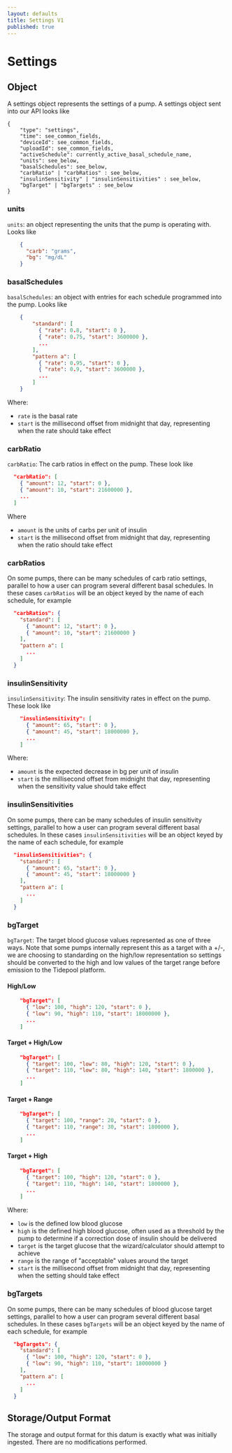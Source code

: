 ```yaml
---
layout: defaults
title: Settings V1
published: true
---
```

# Settings

## Object
A settings object represents the settings of a pump.  A settings object sent into our API looks like

~~~
{
    "type": "settings",
    "time": see_common_fields,
    "deviceId": see_common_fields,
    "uploadId": see_common_fields,
    "activeSchedule": currently_active_basal_schedule_name,
    "units": see_below,
    "basalSchedules": see_below,
    "carbRatio" | "carbRatios" : see_below,
    "insulinSensitivity" | "insulinSensitivities" : see_below,
    "bgTarget" | "bgTargets" : see_below
}
~~~

### units

`units`: an object representing the units that the pump is operating with.  Looks like

~~~json
    {
      "carb": "grams",
      "bg": "mg/dL"
    }
~~~

### basalSchedules

`basalSchedules`: an object with entries for each schedule programmed into the pump.  Looks like

~~~json
    {
        "standard": [
          { "rate": 0.8, "start": 0 },
          { "rate": 0.75, "start": 3600000 },
          ...
        ],
        "pattern a": [
          { "rate": 0.95, "start": 0 },
          { "rate": 0.9, "start": 3600000 },
          ...
        ]
    }
~~~

Where:

* `rate` is the basal rate
* `start` is the millisecond offset from midnight that day, representing when the rate should take effect

### carbRatio

`carbRatio`: The carb ratios in effect on the pump.  These look like

~~~json
  "carbRatio": [
    { "amount": 12, "start": 0 },
    { "amount": 10, "start": 21600000 },
    ...
  ]
~~~

Where
* `amount` is the units of carbs per unit of insulin
* `start` is the millisecond offset from midnight that day, representing when the ratio should take effect

### carbRatios

On some pumps, there can be many schedules of carb ratio settings, parallel to how a user can program several different basal schedules. In these cases `carbRatios` will be an object keyed by the name of each schedule, for example

~~~json
  "carbRatios": {
    "standard": [
      { "amount": 12, "start": 0 },
      { "amount": 10, "start": 21600000 }
    ],
    "pattern a": [
      ...
    ]
  }
~~~

### insulinSensitivity

`insulinSensitivity`: The insulin sensitivity rates in effect on the pump.  These look like

~~~json
    "insulinSensitivity": [
      { "amount": 65, "start": 0 },
      { "amount": 45, "start": 18000000 },
      ...
    ]
~~~

Where:

* `amount` is the expected decrease in bg per unit of insulin
* `start` is the millisecond offset from midnight that day, representing when the sensitivity value should take effect

### insulinSensitivities

On some pumps, there can be many schedules of insulin sensitivity settings, parallel to how a user can program several different basal schedules. In these cases `insulinSensitivities` will be an object keyed by the name of each schedule, for example

~~~json
  "insulinSensitivities": {
    "standard": [
      { "amount": 65, "start": 0 },
      { "amount": 45, "start": 18000000 }
    ],
    "pattern a": [
      ...
    ]
  }
~~~

### bgTarget

`bgTarget`: The target blood glucose values represented as one of three ways.  Note that some pumps internally represent this as a target with a +/-, we are choosing to standarding on the high/low representation so settings should be converted to the high and low values of the target range before emission to the Tidepool platform.

#### High/Low
~~~json
    "bgTarget": [
      { "low": 100, "high": 120, "start": 0 },
      { "low": 90, "high": 110, "start": 18000000 },
      ...
    ]
~~~

#### Target + High/Low
~~~json
    "bgTarget": [
      { "target": 100, "low": 80, "high": 120, "start": 0 },
      { "target": 110, "low": 80, "high": 140, "start": 1800000 },
      ...
    ]
~~~

#### Target + Range
~~~json
    "bgTarget": [
      { "target": 100, "range": 20, "start": 0 },
      { "target": 110, "range": 30, "start": 1800000 },
      ...
    ]
~~~

#### Target + High
~~~json
    "bgTarget": [
      { "target": 100, "high": 120, "start": 0 },
      { "target": 110, "high": 140, "start": 1800000 },
      ...
    ]
~~~

Where:

* `low` is the defined low blood glucose
* `high` is the defined high blood glucose, often used as a threshold by the pump to determine if a correction dose of insulin should be delivered
* `target` is the target glucose that the wizard/calculator should attempt to achieve
* `range` is the range of "acceptable" values around the target
* `start` is the millisecond offset from midnight that day, representing when the setting should take effect

### bgTargets

On some pumps, there can be many schedules of blood glucose target settings, parallel to how a user can program several different basal schedules. In these cases `bgTargets` will be an object keyed by the name of each schedule, for example

~~~json
  "bgTargets": {
    "standard": [
      { "low": 100, "high": 120, "start": 0 },
      { "low": 90, "high": 110, "start": 18000000 }
    ],
    "pattern a": [
      ...
    ]
  }
~~~

## Storage/Output Format

The storage and output format for this datum is exactly what was initially ingested.  There are no modifications performed.